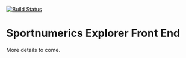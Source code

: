 [![Build Status](https://travis-ci.org/wiggzz/sportnumerics-explorer.svg?branch=master)](https://travis-ci.org/wiggzz/sportnumerics-explorer)

# Sportnumerics Explorer Front End

More details to come.
